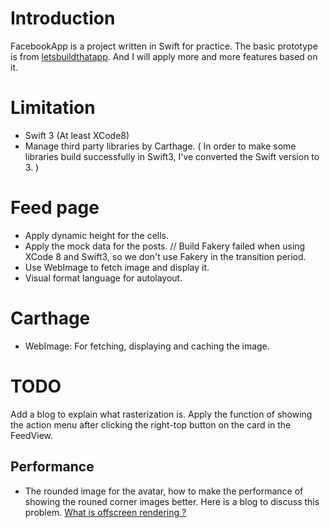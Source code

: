 # Introduction
FacebookApp is a project written in Swift for practice.
The basic prototype is from [letsbuildthatapp](http://videos.letsbuildthatapp.com/playlist/Facebook-Feed/video/How-to-Create-Facebook-Feed-(Ep-1) "Title"). And I will apply more and more features based on it.

# Limitation
- Swift 3 (At least XCode8)
- Manage third party libraries by Carthage. ( In order to make some libraries build successfully in Swift3, I've converted the Swift version to 3. )

# Feed page
- Apply dynamic height for the cells.
- Apply the mock data for the posts. // Build Fakery failed when using XCode 8 and Swift3, so we don't use Fakery in the transition period.
- Use WebImage to fetch image and display it.
- Visual format language for autolayout.

# Carthage
- WebImage: For fetching, displaying and caching the image.

# TODO
Add a blog to explain what rasterization is.
Apply the function of showing the action menu after clicking the right-top button on the card in the FeedView. 

## Performance
- The rounded image for the avatar, how to make the performance of showing the rouned corner images better. Here is a blog to discuss this problem.
[What is offscreen rendering ?](https://medium.com/@ninja31312/what-is-offscreen-rendering-636df95225be#.y4egd4neh)
